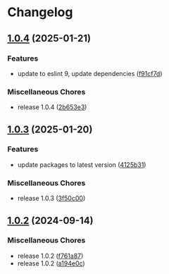 # Changelog

## [1.0.4](https://github.com/VVVi/clickhouse-migrations/compare/v1.0.3...v1.0.4) (2025-01-21)


### Features

* update to eslint 9, update dependencies ([f91cf7d](https://github.com/VVVi/clickhouse-migrations/commit/f91cf7d83bbccde937de00206092e0474a885fac))


### Miscellaneous Chores

* release 1.0.4 ([2b653e3](https://github.com/VVVi/clickhouse-migrations/commit/2b653e3cdcb0b5d7db0bcb47ab99dd6ae4dd389b))

## [1.0.3](https://github.com/VVVi/clickhouse-migrations/compare/v1.0.2...v1.0.3) (2025-01-20)


### Features

* update packages to latest version ([4125b31](https://github.com/VVVi/clickhouse-migrations/commit/4125b3128d4fbd4ffe31c0170801b24ec2e0bc42))


### Miscellaneous Chores

* release 1.0.3 ([3f50c00](https://github.com/VVVi/clickhouse-migrations/commit/3f50c00910d6c76fe2db1e8f3d963ee3451f5864))

## [1.0.2](https://github.com/VVVi/clickhouse-migrations/compare/v1.0.1...v1.0.2) (2024-09-14)


### Miscellaneous Chores

* release 1.0.2 ([f761a87](https://github.com/VVVi/clickhouse-migrations/commit/f761a875da5a6a8038467a4322ba5d0f3df87e9d))
* release 1.0.2 ([a194e0c](https://github.com/VVVi/clickhouse-migrations/commit/a194e0ccd316a0f4370995f9da19de02798c5777))
